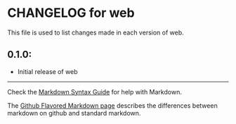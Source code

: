 # CHANGELOG for web

This file is used to list changes made in each version of web.

## 0.1.0:

* Initial release of web

- - -
Check the [Markdown Syntax Guide](http://daringfireball.net/projects/markdown/syntax) for help with Markdown.

The [Github Flavored Markdown page](http://github.github.com/github-flavored-markdown/) describes the differences between markdown on github and standard markdown.
